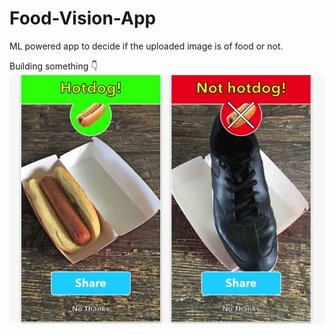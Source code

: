 # Food-Vision-App
ML powered app to decide if the uploaded image is of food or not.
 
Building something 👇
<img src = "https://raw.githubusercontent.com/bhagyashree-tiwari/Food-Vision-App/main/hotdog-not-hotdog.webp">
